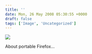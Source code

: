 ```yaml
---
title: ''
date: Mon, 26 May 2008 05:30:55 +0000
draft: false
tags: ['Image', 'Uncategorized']
---
```


![](https://madd0.files.wordpress.com/2008/05/rcxxgaq0n9g668sppkxzymm4_500.jpg)

About portable Firefox…